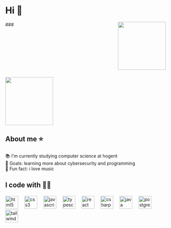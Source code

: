 <h1 align="left">Hi 👋</h1>
<img align="right" height="150" src="https://media1.giphy.com/media/v1.Y2lkPTc5MGI3NjExdzhhcXl5eWNtMDJkb3F2YjMxaXk4N2JrbW41YjhwcnNuYnFjcmtxdyZlcD12MV9pbnRlcm5hbF9naWZfYnlfaWQmY3Q9Zw/ASd0Ukj0y3qMM/giphy.gif"  />
###

<br clear="both">


###

<img  height="150" src="https://media1.giphy.com/media/v1.Y2lkPTc5MGI3NjExdzhhcXl5eWNtMDJkb3F2YjMxaXk4N2JrbW41YjhwcnNuYnFjcmtxdyZlcD12MV9pbnRlcm5hbF9naWZfYnlfaWQmY3Q9Zw/ASd0Ukj0y3qMM/giphy.gif"  />

###


###

<h2 align="left">About me ⭐</h2>

###

<p align="left">📚 I'm currently studying computer science at hogent<br>🎯 Goals: learning more about cybersecurity and programming<br>🎲 Fun fact: i love music</p>

###

<h2 align="left">I code with  🐱‍💻</h2>

###

<div align="left">
  <img src="https://cdn.jsdelivr.net/gh/devicons/devicon/icons/html5/html5-original.svg" height="40" alt="html5 logo"  />
  <img width="12" />
  <img src="https://cdn.jsdelivr.net/gh/devicons/devicon/icons/css3/css3-original.svg" height="40" alt="css3 logo"  />
  <img width="12" />
  <img src="https://cdn.jsdelivr.net/gh/devicons/devicon/icons/javascript/javascript-original.svg" height="40" alt="javascript logo"  />
  <img width="12" />
  <img src="https://cdn.jsdelivr.net/gh/devicons/devicon/icons/typescript/typescript-original.svg" height="40" alt="typescript logo"  />
  <img width="12" />
  <img src="https://cdn.jsdelivr.net/gh/devicons/devicon/icons/react/react-original.svg" height="40" alt="react logo"  />
  <img width="12" />
  <img src="https://cdn.jsdelivr.net/gh/devicons/devicon/icons/csharp/csharp-original.svg" height="40" alt="csharp logo"  />
  <img width="12" />
  <img src="https://cdn.jsdelivr.net/gh/devicons/devicon/icons/java/java-original.svg" height="40" alt="java logo"  />
  <img width="12" />
  <img src="https://cdn.jsdelivr.net/gh/devicons/devicon/icons/postgresql/postgresql-original.svg" height="40" alt="postgresql logo"  />
  <img width="12" />
  <img src="https://cdn.jsdelivr.net/gh/devicons/devicon/icons/tailwindcss/tailwindcss-original-wordmark.svg" height="40" alt="tailwindcss logo"  />
</div>

###
